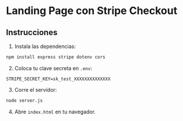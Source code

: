 # Landing Page con Stripe Checkout

## Instrucciones

1. Instala las dependencias:
```bash
npm install express stripe dotenv cors
```

2. Coloca tu clave secreta en `.env`:
```
STRIPE_SECRET_KEY=sk_test_XXXXXXXXXXXXXX
```

3. Corre el servidor:
```bash
node server.js
```

4. Abre `index.html` en tu navegador.

